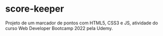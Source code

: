 # score-keeper
Projeto de um marcador de pontos com HTML5, CSS3 e JS, atividade do curso Web Developer Bootcamp 2022 pela Udemy.
